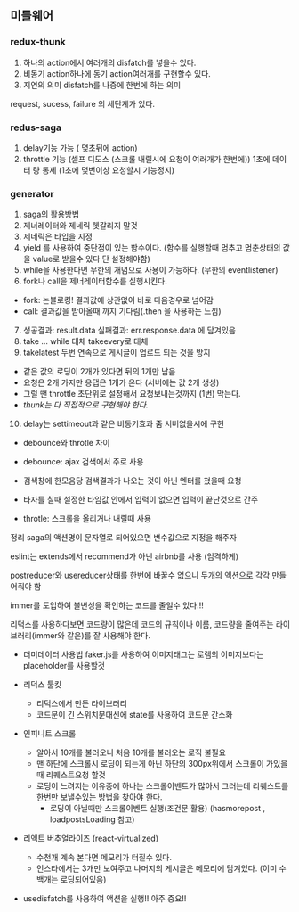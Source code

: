 ## 미들웨어

### redux-thunk
1. 하나의 action에서 여러개의 disfatch를 넣을수 있다. 
2. 비동기 action하나에 동기 action여러개를 구현할수 있다.
3. 지연의 의미 disfatch를 나중에 한번에 하는 의미

request, sucess, failure 의 세단계가 있다.

### redus-saga
1. delay기능 가능 (  몇초뒤에 action)
2. throttle 기능 (셀프 디도스 (스크롤 내릴시에 요청이 여러개가 한번에)) 1초에 데이터 량 통제
   (1초에 몇번이상 요청할시 기능정지)

### generator
1. saga의 활용방법
2. 제너레이터와 제네릭 헷갈리지 말것
3. 제네릭은 타입을 지정
4. yield 를 사용하여 중단점이 있는 함수이다. (함수를 실행할때 멈추고 멈춘상태의 값을 value로 받을수 있다 단 설정해야함)
5. while을 사용한다면 무한의 개념으로 사용이 가능하다. (무한의 eventlistener)
6. fork나 call을 제너레이터함수를 실행시킨다.
  - fork: 논블로킹! 결과값에 상관없이 바로 다음경우로 넘어감
  - call: 결과값을 받아올때 까지 기다림(.then 을 사용하는 느낌)
7. 성공결과: result.data 실패결과: err.response.data 에 담겨있음
8. take ... while 대체 takeevery로 대체 
9. takelatest 두번 연속으로 게시글이 업로드 되는 것을 방지
  - 같은 값의 로딩이 2개가 있다면 뒤의 1개만 남음 
  - 요청은 2개 가지만 응댑은 1개가 온다 (서버에는 값 2개 생성)
  - 그럴 땐 throttle 초단위로 설정해서 요청보내는것까지 (1번) 막는다.
  - *thunk는 다 직접적으로 구현해야 한다.*
10. delay는 settimeout과 같은 비동기효과 줌  서버없을시에 구현

 * debounce와 throtle 차이
  - debounce: ajax 검색에서 주로 사용
  - 검색창에 한모음당 검색결과가 나오는 것이 아닌 엔터를 쳤을때 요청 
  - 타자를 칠때 설정한 타임값 안에서 입력이 없으면 입력이 끝난것으로 간주

  - throtle: 스크롤을 올리거나 내릴때 사용

정리
saga의 액션명이 문자열로 되어있으면 변수값으로 지정을 해주자

eslint는 extends에서 recommend가 아닌 airbnb를 사용 (엄격하게)

postreducer와 usereducer상태를 한번에 바꿀수 없으니 두개의 액션으로 각각 만들어줘야 함

immer를 도입하여 불변성을 확인하는 코드를 줄일수 있다.!!

리덕스를 사용하다보면 코드량이 많은데 코드의 규칙이나 이름, 코드량을 줄여주는 라이브러리(immer와 같은)를 잘 사용해야 한다.

* 더미데이터 사용법
faker.js를 사용하여 이미지태그는 로렘의 이미지보다는 placeholder를 사용할것

* 리덕스 툴킷
  - 리덕스에서 만든 라이브러리
  - 코드문이 긴 스위치문대신에 state를 사용하여 코드문 간소화

* 인피니트 스크롤
  - 알아서 10개를 불러오니 처음 10개를 불러오는 로직 불필요
  - 맨 하단에 스크롤시 로딩이 되는게 아닌 하단의 300px위에서 스크롤이 가있을때 리퀘스트요청 할것
  - 로딩이 느려지는 이유중에 하나는 스크롤이벤트가 많아서 그러는데 리퀘스트를 한번만 보낼수있는 방법을 찾아야 한다.
    - 로딩이 아닐때만 스크롤이벤트 실행(조건문 활용)  (hasmorepost , loadpostsLoading 참고)

* 리액트 버추얼라이즈 (react-virtualized)
  - 수천개 계속 본다면 메모리가 터질수 있다.
  - 인스타에서는 3개만 보여주고 나머지의 게시글은 메모리에 담겨있다. (이미 수백개는 로딩되어있음)

* usedisfatch를 사용하여 액션을 실행!! 아주 중요!!
















